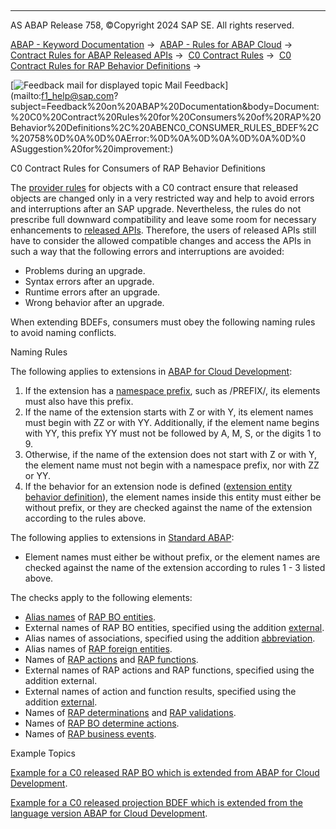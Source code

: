   

* * *

AS ABAP Release 758, ©Copyright 2024 SAP SE. All rights reserved.

[ABAP - Keyword Documentation](https://help.sap.com/doc/abapdocu_758_index_htm/7.58/en-US/abenabap.htm) →  [ABAP - Rules for ABAP Cloud](https://help.sap.com/doc/abapdocu_758_index_htm/7.58/en-US/abenabap_strict_rules.htm) →  [Contract Rules for ABAP Released APIs](https://help.sap.com/doc/abapdocu_758_index_htm/7.58/en-US/abenrestricted_apis.htm) →  [C0 Contract Rules](https://help.sap.com/doc/abapdocu_758_index_htm/7.58/en-US/abenc0_contract_rules.htm) →  [C0 Contract Rules for RAP Behavior Definitions](https://help.sap.com/doc/abapdocu_758_index_htm/7.58/en-US/abenc0_contract_rules_bdef.htm) → 

 [![](Mail.gif?object=Mail.gif "Feedback mail for displayed topic") Mail Feedback](mailto:f1_help@sap.com?subject=Feedback%20on%20ABAP%20Documentation&body=Document:%20C0%20Contract%20Rules%20for%20Consumers%20of%20RAP%20Behavior%20Definitions%2C%20ABENC0_CONSUMER_RULES_BDEF%2C%20758%0D%0A%0D%0AError:%0D%0A%0D%0A%0D%0A%0D%0
ASuggestion%20for%20improvement:)

C0 Contract Rules for Consumers of RAP Behavior Definitions

The [provider rules](https://help.sap.com/doc/abapdocu_758_index_htm/7.58/en-US/abenc0_provider_rules_cds.htm) for objects with a C0 contract ensure that released objects are changed only in a very restricted way and help to avoid errors and interruptions after an SAP upgrade. Nevertheless, the rules do not prescribe full downward compatibility and leave some room for necessary enhancements to [released APIs](https://help.sap.com/doc/abapdocu_758_index_htm/7.58/en-US/abenreleased_api_glosry.htm "Glossary Entry"). Therefore, the users of released APIs still have to consider the allowed compatible changes and access the APIs in such a way that the following errors and interruptions are avoided:

-   Problems during an upgrade.
-   Syntax errors after an upgrade.
-   Runtime errors after an upgrade.
-   Wrong behavior after an upgrade.

When extending BDEFs, consumers must obey the following naming rules to avoid naming conflicts.

Naming Rules   

The following applies to extensions in [ABAP for Cloud Development](https://help.sap.com/doc/abapdocu_758_index_htm/7.58/en-US/abenabap_for_cloud_dev_glosry.htm "Glossary Entry"):

1.  If the extension has a [namespace prefix](https://help.sap.com/doc/abapdocu_758_index_htm/7.58/en-US/abenname_space_prefix_glosry.htm "Glossary Entry"), such as /PREFIX/, its elements must also have this prefix.
2.  If the name of the extension starts with Z or with Y, its element names must begin with ZZ or with YY. Additionally, if the element name begins with YY, this prefix YY must not be followed by A, M, S, or the digits 1 to 9.
3.  Otherwise, if the name of the extension does not start with Z or with Y, the element name must not begin with a namespace prefix, nor with ZZ or YY.
4.  If the behavior for an extension node is defined ([extension entity behavior definition](https://help.sap.com/doc/abapdocu_758_index_htm/7.58/en-US/abenbdl_define_beh_extend.htm)), the element names inside this entity must either be without prefix, or they are checked against the name of the extension according to the rules above.

The following applies to extensions in [Standard ABAP](https://help.sap.com/doc/abapdocu_758_index_htm/7.58/en-US/abenstandard_abap_glosry.htm "Glossary Entry"):

-   Element names must either be without prefix, or the element names are checked against the name of the extension according to rules 1 - 3 listed above.

The checks apply to the following elements:

-   [Alias names](https://help.sap.com/doc/abapdocu_758_index_htm/7.58/en-US/abenalias_glosry.htm "Glossary Entry") of [RAP BO entities](https://help.sap.com/doc/abapdocu_758_index_htm/7.58/en-US/abenrap_bo_entity_glosry.htm "Glossary Entry").
-   External names of RAP BO entities, specified using the addition [external](https://help.sap.com/doc/abapdocu_758_index_htm/7.58/en-US/abenbdl_define_beh.htm).
-   Alias names of associations, specified using the addition [abbreviation](abenbdl_association.htm#!ABAP_ADDITION_1@1@).
-   Alias names of [RAP foreign entities](https://help.sap.com/doc/abapdocu_758_index_htm/7.58/en-US/abenrap_foreign_entity_glosry.htm "Glossary Entry").
-   Names of [RAP actions](https://help.sap.com/doc/abapdocu_758_index_htm/7.58/en-US/abenrap_action_glosry.htm "Glossary Entry") and [RAP functions](https://help.sap.com/doc/abapdocu_758_index_htm/7.58/en-US/abenrap_function_glosry.htm "Glossary Entry").
-   External names of RAP actions and RAP functions, specified using the addition external.
-   External names of action and function results, specified using the addition [external](https://help.sap.com/doc/abapdocu_758_index_htm/7.58/en-US/abenbdl_action_output_para.htm).
-   Names of [RAP determinations](https://help.sap.com/doc/abapdocu_758_index_htm/7.58/en-US/abenrap_determination_glosry.htm "Glossary Entry") and [RAP validations](https://help.sap.com/doc/abapdocu_758_index_htm/7.58/en-US/abenrap_validation_glosry.htm "Glossary Entry").
-   Names of [RAP BO determine actions](https://help.sap.com/doc/abapdocu_758_index_htm/7.58/en-US/abenrap_bo_det_action_glosry.htm "Glossary Entry").
-   Names of [RAP business events](https://help.sap.com/doc/abapdocu_758_index_htm/7.58/en-US/abenrap_entity_event_glosry.htm "Glossary Entry").

Example Topics   

[Example for a C0 released RAP BO which is extended from ABAP for Cloud Development](https://help.sap.com/doc/abapdocu_758_index_htm/7.58/en-US/abenc0_demo_rap_bo.htm).

[Example for a C0 released projection BDEF which is extended from the language version ABAP for Cloud Development](https://help.sap.com/doc/abapdocu_758_index_htm/7.58/en-US/abenc0_demo_service_proj.htm).